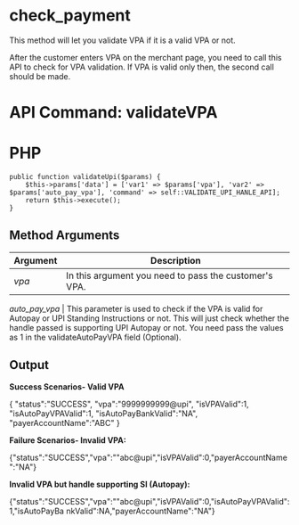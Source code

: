 # check_payment

This method will let you validate VPA if it is a valid VPA or not.

After the customer enters VPA on the merchant page, you need to call this API to check for VPA validation. If VPA is valid only then, the second call should be made.

# API Command: validateVPA

# PHP

    public function validateUpi($params) {
        $this->params['data'] = ['var1' => $params['vpa'], 'var2' => $params['auto_pay_vpa'], 'command' => self::VALIDATE_UPI_HANLE_API];
        return $this->execute();
    }


## Method Arguments


Argument |  Description
------------ | --------------------------
*vpa* | In this argument you need to pass the customer's VPA.

*auto_pay_vpa* | This parameter is used to check if the VPA is valid for Autopay or UPI Standing Instructions or not. This will just check whether the handle passed is supporting UPI Autopay or not. You need pass the values as 1 in the validateAutoPayVPA field (Optional).

## Output


**Success Scenarios- Valid VPA**

{
   "status":"SUCCESS",
   "vpa":"9999999999@upi",
   "isVPAValid":1,
   "isAutoPayVPAValid":1,
   "isAutoPayBankValid":"NA",
   "payerAccountName":"ABC"
}

 **Failure Scenarios- Invalid VPA:**

{"status":"SUCCESS","vpa":""abc@upi","isVPAValid":0,"payerAccountName":"NA"}  

 **Invalid VPA but handle supporting SI (Autopay):**

{"status":"SUCCESS","vpa":""abc@upi","isVPAValid":0,"isAutoPayVPAValid":1,"isAutoPayBa
nkValid":NA,"payerAccountName":"NA"}